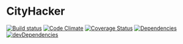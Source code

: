 # CityHacker

[![Build status][travis-image]][travis-url] [![Code Climate][codeclimate-image]][codeclimate-url] [![Coverage Status][coverage-image]][coverage-url] [![Dependencies][david-image]][david-url] [![devDependencies][david-dev-image]][david-dev-url]

[travis-image]: http://img.shields.io/travis/StephenJayYoung/CityHacker.svg?style=flat
[travis-url]: http://travis-ci.org/StephenJayYoung/CityHacker
[codeclimate-image]: http://img.shields.io/codeclimate/github/StephenJayYoung/CityHacker.svg?style=flat
[codeclimate-url]: https://codeclimate.com/github/StephenJayYoung/CityHacker
[coverage-image]: http://img.shields.io/coveralls/StephenJayYoung/CityHacker.svg?style=flat
[coverage-url]: https://coveralls.io/r/StephenJayYoung/CityHacker
[david-image]: http://img.shields.io/david/StephenJayYoung/CityHacker.svg?style=flat
[david-url]: https://david-dm.org/StephenJayYoung/CityHacker
[david-dev-image]: http://img.shields.io/david/dev/StephenJayYoung/CityHacker.svg?style=flat
[david-dev-url]: https://david-dm.org/StephenJayYoung/CityHacker#info=devDependencies

